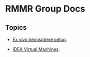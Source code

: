 # RMMR Group Docs 

## Topics 

* [Ex vivo hemisphere setup](exvivo_hemi/exvivo_hemi.md).

* [IDEA Virtual Machines](idea_vms/idea_vms.md).

